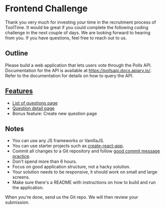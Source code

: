 # Frontend Challenge

Thank you very much for investing your time in the recruitment process of ToolTime.
It would be great if you could complete the following coding challenge in the next couple of days.
We are looking forward to hearing from you. If you have questions, feel free to reach out to us.

## Outline

Please build a web application that lets users vote through the Polls API.
Documentation for the API is available at https://pollsapi.docs.apiary.io/. Refer to the
documentation for details on how to query the API.

## [Features](https://drive.google.com/drive/folders/1bsh5oH-gS0PaJmNHDcv8SFm3DgWbR5Ko?usp=sharing)

- [List of questions page](https://drive.google.com/file/d/1LriX23anMeFMROPppKGCcpfZhY3B1lsZ/view?usp=sharing)
- [Question detail page](https://drive.google.com/file/d/1AdPQtqcXvn_52fGdBxtr_aN_UZHkz00T/view?usp=sharing)
- Bonus feature: Create new question page

## Notes

- You can use any JS frameworks or VanillaJS.
- You can use starter projects such as [create-react-app](https://github.com/facebookincubator/create-react-app).
- Commit all changes to a Git repository and follow [good commit message practice](https://chris.beams.io/posts/git-commit/).
- Don't spend more than 6 hours.
- Focus on good application structure, not a hacky solution.
- Your solution needs to be responsive, it should work on small and large screens.
- Make sure there's a README with instructions on how to build and run the application.

When you're done, send us the Git repo. We will then review your submission.

